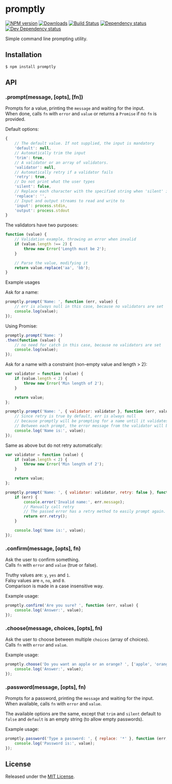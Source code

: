 # promptly

[![NPM version][npm-image]][npm-url] [![Downloads][downloads-image]][npm-url] [![Build Status][travis-image]][travis-url] [![Dependency status][david-dm-image]][david-dm-url] [![Dev Dependency status][david-dm-dev-image]][david-dm-dev-url]

[npm-url]:https://npmjs.org/package/promptly
[downloads-image]:http://img.shields.io/npm/dm/promptly.svg
[npm-image]:http://img.shields.io/npm/v/promptly.svg
[travis-url]:https://travis-ci.org/IndigoUnited/node-promptly
[travis-image]:http://img.shields.io/travis/IndigoUnited/node-promptly/master.svg
[david-dm-url]:https://david-dm.org/IndigoUnited/node-promptly
[david-dm-image]:https://img.shields.io/david/IndigoUnited/node-promptly.svg
[david-dm-dev-url]:https://david-dm.org/IndigoUnited/node-promptly#info=devDependencies
[david-dm-dev-image]:https://img.shields.io/david/dev/IndigoUnited/node-promptly.svg

Simple command line prompting utility.


## Installation

`$ npm install promptly`


## API

### .prompt(message, [opts], [fn])

Prompts for a value, printing the `message` and waiting for the input.   
When done, calls `fn` with `error` and `value` or returns a `Promise` if no `fn` is provided.

Default options:
```js
{
    // The default value. If not supplied, the input is mandatory
    'default': null,
    // Automatically trim the input
    'trim': true,
    // A validator or an array of validators.
    'validator': null,
    // Automatically retry if a validator fails
    'retry': true,
    // Do not print what the user types
    'silent': false,
    // Replace each character with the specified string when 'silent' is true
    'replace': '',
    // Input and output streams to read and write to
    'input': process.stdin,
    'output': process.stdout
}
```

The validators have two purposes:

```js
function (value) {
    // Validation example, throwing an error when invalid
    if (value.length !== 2) {
        throw new Error('Length must be 2');
    }

    // Parse the value, modifying it
    return value.replace('aa', 'bb');
}
```

Example usages

Ask for a name:

```js
promptly.prompt('Name: ', function (err, value) {
    // err is always null in this case, because no validators are set
    console.log(value);
});
```

Using Promise:

```js
promptly.prompt('Name: ')
.then(function (value) {
    // no need for catch in this case, because no validators are set
    console.log(value);
});
```

Ask for a name with a constraint (non-empty value and length > 2):

```js
var validator = function (value) {
    if (value.length < 2) {
        throw new Error('Min length of 2');
    }

    return value;
};

promptly.prompt('Name: ', { validator: validator }, function (err, value) {
    // Since retry is true by default, err is always null
    // because promptly will be prompting for a name until it validates
    // Between each prompt, the error message from the validator will be printed
    console.log('Name is:', value);
});
```

Same as above but do not retry automatically:

```js
var validator = function (value) {
    if (value.length < 2) {
        throw new Error('Min length of 2');
    }

    return value;
};

promptly.prompt('Name: ', { validator: validator, retry: false }, function (err, value) {
    if (err) {
        console.error('Invalid name:', err.message);
        // Manually call retry
        // The passed error has a retry method to easily prompt again.
        return err.retry();
    }

    console.log('Name is:', value);
});
```

### .confirm(message, [opts], fn)

Ask the user to confirm something.   
Calls `fn` with `error` and `value` (true or false).

Truthy values are: `y`, `yes` and `1`.   
Falsy values are `n`, `no`, and `0`.   
Comparison is made in a case insensitive way.

Example usage:

```js
promptly.confirm('Are you sure? ', function (err, value) {
    console.log('Answer:', value);
});
```


### .choose(message, choices, [opts], fn)

Ask the user to choose between multiple `choices` (array of choices).   
Calls `fn` with `error` and `value`.

Example usage:

```js
promptly.choose('Do you want an apple or an orange? ', ['apple', 'orange'], function (err, value) {
    console.log('Answer:', value);
});
```


### .password(message, [opts], fn)

Prompts for a password, printing the `message` and waiting for the input.   
When available, calls `fn` with `error` and `value`.

The available options are the same, except that `trim` and `silent` default to `false` and `default` is an empty string (to allow empty passwords).

Example usage:

```js
promptly.password('Type a password: ', { replace: '*' }, function (err, value) {
    console.log('Password is:', value);
});
```


## License

Released under the [MIT License](http://www.opensource.org/licenses/mit-license.php).
